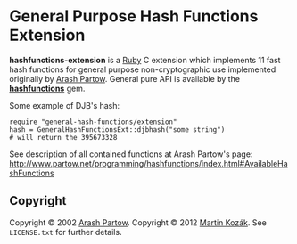 General Purpose Hash Functions Extension
========================================

**hashfunctions-extension** is a [Ruby][1] C extension which 
implements 11 fast hash functions for general purpose 
non-cryptographic use implemented originally by [Arash Partow][2]. 
General pure API is available by the [**hashfunctions**][3] gem.

Some example of DJB's hash:

    require "general-hash-functions/extension"
    hash = GeneralHashFunctionsExt::djbhash("some string")
    # will return the 395673328
    
See description of all contained functions at Arash Partow's page:
http://www.partow.net/programming/hashfunctions/index.html#AvailableHashFunctions


Copyright
---------

Copyright &copy; 2002 [Arash Partow][2]. Copyright &copy; 2012 [Martin Kozák][4]. See `LICENSE.txt` for
further details.

[1]: http://www.ruby-lang.org/en/
[2]: http://www.partow.net/
[3]: http://github.com/martinkozak/hashfunctions
[4]: http://www.martinkozak.net/
